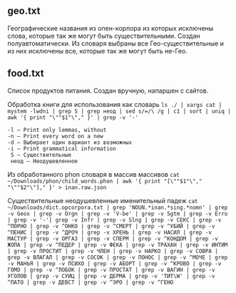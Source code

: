 ## geo.txt
Географические названия из опен-корпора из которых исключены слова,
которые так же могут быть существительными. Создан полуавтоматически.
Из словаря выбраны все Гео-существительные и из них исключены все,
которые так же могут быть не-Гео.

## food.txt
Список продуктов питания. Создан вручную, напаршен с сайтов.

Обработка книги для использования как словарь
`ls ./ | xargs cat | mystem -lwdni | grep S | grep неод | sed s/=/\ /g | c1 | sort | uniq | awk '{ print "\""$1"\"," }' | grep -v '-'`

    -l – Print only lemmas, without
    -n – Print every word on a new
    -d – Выбирает один вариант из возможных
    -i – Print grammatical information
     S – Существительные
     неод – Неодушевленное

Из обработанного phon словаря в массив массивов
`cat ~/Downloads/phon/child_words.phon | awk '{ print "[\""$1"\"," "\""$2"\"]," }' > inan.raw.json`

Существительные неодушевленные именительный падеж
`cat ~/Downloads/dict.opcorpora.txt | grep 'NOUN.*inan.*sing.*nomn' | grep -v Geox | grep -v Orgn | grep -v 'V-be' | grep -v Sgtm | grep -v Erro | grep -v '-'| grep -v Infr | grep -v Slng | grep -v СЕКС | grep -v ^ПОРНО | grep -v ^ОНКО | grep -v ^СМЕРТ | grep -v ^УБИЙ | grep -v ^ПЕНИС | grep -v ^ДРОЧ | grep -v ХРЕНЬ | grep -v НАСИЛ | grep -v МАСТУР | grep -v ОРГАЗ | grep -v СПЕРМ | grep -v ^КОНДОМ | grep -v ЖОПА | grep -v ^ПЕДЕР | grep -v ФЕКА | grep -v ТРАХАН | grep -v ИНТИМ | grep -v ПРОСТИТ | grep -v ЧЛЕН | grep -v НАРКО | grep -v СОВРА | grep -v ВЛАГАЛ | grep -v СОСОК | grep -v ПОНОС | grep -v ^МОЧЕ | grep -v МАНЬЯ | grep -v ПСИХО | grep -v АБОРТ | grep -v ^КРОВО | grep -v ГОМО | grep -v ^ЛОБОК | grep -v ПРОСТАТ | grep -v ВАГИН | grep -v УГОЛОВ | grep -v СУИЦ | grep -v ДЕРМА | grep -v 'ТИТ\W' | grep -v ^ПАТО | grep -v ДЕВСТ | grep -v ^ЭРО | grep -v ^ГЕНО`
